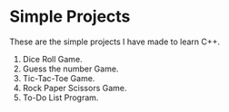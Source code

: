 # Simple Projects

These are the simple projects I have made to learn C++.

1. Dice Roll Game.
2. Guess the number Game.
3. Tic-Tac-Toe Game.
4. Rock Paper Scissors Game.
5. To-Do List Program.
